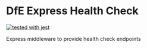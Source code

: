 # DfE Express Health Check
[![tested with jest](https://img.shields.io/badge/tested_with-jest-99424f.svg)](https://github.com/facebook/jest)

Express middleware to provide health check endpoints
